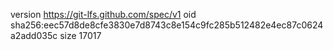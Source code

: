 version https://git-lfs.github.com/spec/v1
oid sha256:eec57d8de8cfe3830e7d8743c8e154c9fc285b512482e4ec87c0624a2add035c
size 17017
